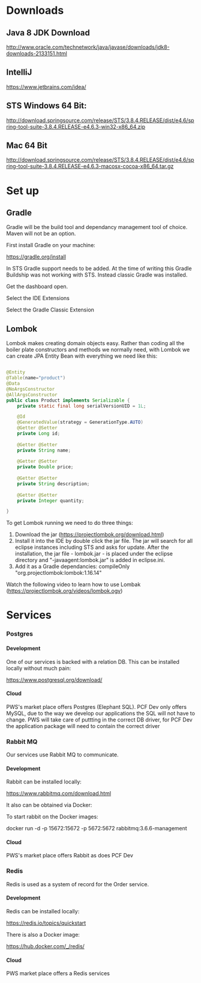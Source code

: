 # Downloads

## Java 8 JDK Download

http://www.oracle.com/technetwork/java/javase/downloads/jdk8-downloads-2133151.html

## IntelliJ

https://www.jetbrains.com/idea/

## STS Windows 64 Bit:

http://download.springsource.com/release/STS/3.8.4.RELEASE/dist/e4.6/spring-tool-suite-3.8.4.RELEASE-e4.6.3-win32-x86_64.zip

## Mac 64 Bit

http://download.springsource.com/release/STS/3.8.4.RELEASE/dist/e4.6/spring-tool-suite-3.8.4.RELEASE-e4.6.3-macosx-cocoa-x86_64.tar.gz

# Set up

## Gradle

Gradle will be the build tool and dependancy management tool of choice. Maven will not be an option.

First install Gradle on your machine:

https://gradle.org/install

In STS Gradle support needs to be added. At the time of writing this Gradle Buildship was not working with STS. Instead classic Gradle was installed.

Get the dashboard open.

Select the IDE Extensions

Select the Gradle Classic Extension

## Lombok

Lombok makes creating domain objects easy. Rather than coding all the boiler plate constructors and methods we normally need, with Lombok we can create JPA Entity Bean with everything we need like this:

```java

@Entity
@Table(name="product")
@Data
@NoArgsConstructor
@AllArgsConstructor
public class Product implements Serializable {
    private static final long serialVersionUID = 1L;

    @Id
    @GeneratedValue(strategy = GenerationType.AUTO)
    @Getter @Setter
    private Long id;
    
    @Getter @Setter
    private String name;
    
    @Getter @Setter
    private Double price;
    
    @Getter @Setter
    private String description;
    
    @Getter @Setter
    private Integer quantity;

}

```
To get Lombok running we need to do three things:

1. Download the jar (https://projectlombok.org/download.html)
2. Install it into the IDE by double click the jar file. The jar will search for all eclipse instances including STS and asks for update. After the installation, the jar file - lombok.jar - is placed under the eclipse directory and "-javaagent:lombok.jar" is added in eclipse.ini.
2. Add it as a Gradle dependancies: compileOnly "org.projectlombok:lombok:1.16.14"

Watch the following video to learn how to use Lombak (https://projectlombok.org/videos/lombok.ogv)

# Services 

### Postgres

#### Development
One of our services is backed with a relation DB. This can be installed locally without much pain:

https://www.postgresql.org/download/

#### Cloud

PWS's market place offers Postgres (Elephant SQL). PCF Dev only offers MySQL, due to the way we develop our applications the SQL will not have to change. PWS will take care of puttting in the correct DB driver, for PCF Dev the application package will need to contain the correct driver

### Rabbit MQ

Our services use Rabbit MQ to communicate.

#### Development

Rabbit can be installed locally:

https://www.rabbitmq.com/download.html

It also can be obtained via Docker:

To start rabbit on the Docker images:

docker run -d -p 15672:15672 -p 5672:5672 rabbitmq:3.6.6-management

#### Cloud

PWS's market place offers Rabbit as does PCF Dev

### Redis

Redis is used as a system of record for the Order service.

#### Development

Redis can be installed locally:

https://redis.io/topics/quickstart

There is also a Docker image:

https://hub.docker.com/_/redis/

#### Cloud

PWS market place offers a Redis services
